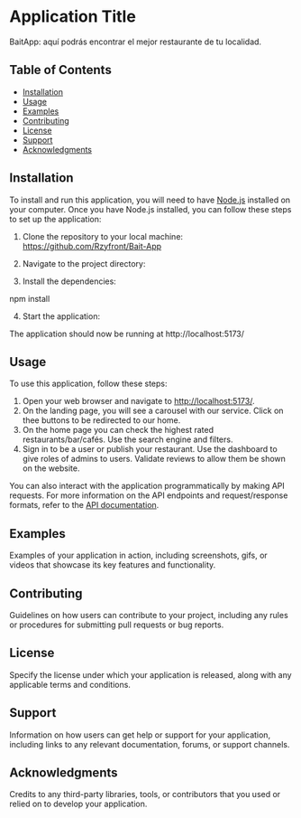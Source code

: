 # Application Title

BaitApp: aquí podrás encontrar el mejor restaurante de tu localidad.

## Table of Contents

- [Installation](#installation)
- [Usage](#usage)
- [Examples](#examples)
- [Contributing](#contributing)
- [License](#license)
- [Support](#support)
- [Acknowledgments](#acknowledgments)

## Installation

To install and run this application, you will need to have [Node.js](https://nodejs.org/) installed on your computer. Once you have Node.js installed, you can follow these steps to set up the application:

1. Clone the repository to your local machine:
https://github.com/Rzyfront/Bait-App


2. Navigate to the project directory:


3. Install the dependencies:

npm install


4. Start the application:

The application should now be running at http://localhost:5173/

## Usage

To use this application, follow these steps:

1. Open your web browser and navigate to [http://localhost:5173/](http://localhost:5173/).
2. On the landing page, you will see a carousel with our service. Click on thee buttons to be redirected to our home.
3. On the home page you can check the highest rated restaurants/bar/cafés. Use the search engine and filters.
4. Sign in to be a user or publish your restaurant. Use the dashboard to give roles of admins to users. Validate reviews to allow them be shown on the website. 


You can also interact with the application programmatically by making API requests. For more information on the API endpoints and request/response formats, refer to the [API documentation](docs/api.md).

## Examples

Examples of your application in action, including screenshots, gifs, or videos that showcase its key features and functionality.

## Contributing

Guidelines on how users can contribute to your project, including any rules or procedures for submitting pull requests or bug reports.

## License

Specify the license under which your application is released, along with any applicable terms and conditions.

## Support

Information on how users can get help or support for your application, including links to any relevant documentation, forums, or support channels.

## Acknowledgments

Credits to any third-party libraries, tools, or contributors that you used or relied on to develop your application.
